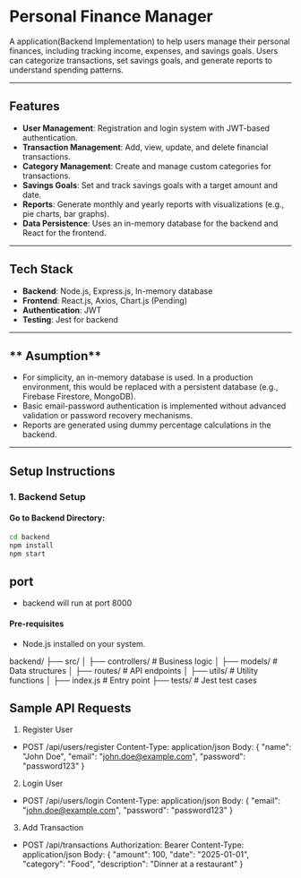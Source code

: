 # **Personal Finance Manager**

A application(Backend Implementation) to help users manage their personal finances, including tracking income, expenses, and savings goals. Users can categorize transactions, set savings goals, and generate reports to understand spending patterns.

---

## **Features**
- **User Management**: Registration and login system with JWT-based authentication.
- **Transaction Management**: Add, view, update, and delete financial transactions.
- **Category Management**: Create and manage custom categories for transactions.
- **Savings Goals**: Set and track savings goals with a target amount and date.
- **Reports**: Generate monthly and yearly reports with visualizations (e.g., pie charts, bar graphs).
- **Data Persistence**: Uses an in-memory database for the backend and React for the frontend.

---

## **Tech Stack**
- **Backend**: Node.js, Express.js, In-memory database
- **Frontend**: React.js, Axios, Chart.js (Pending)
- **Authentication**: JWT
- **Testing**: Jest for backend

--- 

## ** Asumption**
- For simplicity, an in-memory database is used. In a production environment, this would be replaced with a persistent  database (e.g., Firebase Firestore, MongoDB).
- Basic email-password authentication is implemented without advanced validation or password recovery mechanisms.
- Reports are generated using dummy percentage calculations in the backend.

---

## **Setup Instructions**

### **1. Backend Setup**

#### **Go to Backend Directory:**

```bash
cd backend
npm install
npm start

```

## **port**
- backend will run at port 8000

#### **Pre-requisites**
- Node.js installed on your system.

backend/
├── src/
│   ├── controllers/  # Business logic
│   ├── models/       # Data structures
│   ├── routes/       # API endpoints
│   ├── utils/        # Utility functions
│   ├── index.js      # Entry point
├── tests/            # Jest test cases


## **Sample API Requests**

1. Register User

- POST /api/users/register
Content-Type: application/json
Body:
{
  "name": "John Doe",
  "email": "john.doe@example.com",
  "password": "password123"
}

2. Login User

- POST /api/users/login
Content-Type: application/json
Body:
{
  "email": "john.doe@example.com",
  "password": "password123"
}

3. Add Transaction

- POST /api/transactions
Authorization: Bearer <JWT Token>
Content-Type: application/json
Body:
{
  "amount": 100,
  "date": "2025-01-01",
  "category": "Food",
  "description": "Dinner at a restaurant"
}
